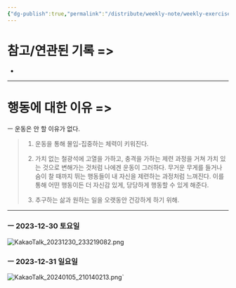 ```yaml
---
{"dg-publish":true,"permalink":"/distribute/weekly-note/weekly-exercise-iog/","tags":["운동-식단-건강","자기관리"],"noteIcon":""}
---
```


# 참고/연관된 기록 =>
- 


---
# 행동에 대한 이유 =>

ㅡ
운동은 안 할 이유가 없다. 
	
> 1. 운동을 통해 몰입-집중하는 체력이 키워진다.
> 
> 2. 가치 없는 철광석에 고열을 가하고, 충격을 가하는 제련 과정을 거쳐 가치 있는 것으로 변해가는 것처럼 나에겐 운동이 그러하다. 무거운 무게를 들거나 숨이 찰 때까지 뛰는 행동들이 내 자신을 제련하는 과정처럼 느껴진다. 이를 통해 어떤 행동이든 더 자신감 있게, 당당하게 행동할 수 있게 해준다. 
> 
> 3. 추구하는 삶과 원하는 일을 오랫동안 건강하게 하기 위해.

----

### ㅡ 2023-12-30 토요일
![KakaoTalk_20231230_233219082.png](/img/user/%EC%B2%A8%EB%B6%80%ED%8C%8C%EC%9D%BC/KakaoTalk_20231230_233219082.png)

### ㅡ 2023-12-31 일요일
![KakaoTalk_20240105_210140213.png](/img/user/%EC%B2%A8%EB%B6%80%ED%8C%8C%EC%9D%BC/KakaoTalk_20240105_210140213.png)`
